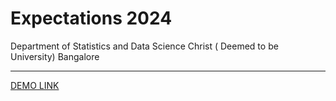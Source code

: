 # Expectations 2024

Department of Statistics and Data Science
Christ ( Deemed to be University) Bangalore

---

[DEMO LINK](https://asmitamondal.github.io/expectations/)
